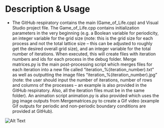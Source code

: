 
# Description & Usage
- The GitHub respiratory contains the main (Game_of_Life.cpp) and Visual Studio project file. The Game_of_Life.cpp contains initialization parameters in the very beginning (e.g. a Boolean variable for periodicity, an integer variable for the grid size (note: this is the grid size for each process and not the total lattice size – this can be adjusted to roughly get the desired overall grid size), and an integer variable for the total number of iterations. When executed, this will create files with iteration numbers and ids for each process in the debug folder. Merge matrices.py is the main post-processing script which merges files for each iteration into a new file called “iteration_%(iteration_number).txt” as well as outputting the image files “iteration_%(iteration_number).jpg” (note: the user should input the number of iterations, number of rows and columns of the processes – an example is also provided in the GitHub respiratory. Also, all the iteration files must be in the same folder). An animation script animation.py is also provided which uses the jpg image outputs from Mergematrices.py to create a Gif video (example Gif outputs for periodic and non-periodic boundary conditions are provided at GitHub).

![Alt Text](animation.gif)
